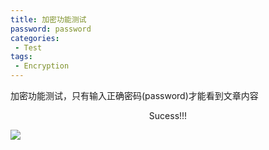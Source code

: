 ```yaml
---
title: 加密功能测试
password: password
categories: 
 - Test 
tags:
 - Encryption 
---
```


加密功能测试，只有输入正确密码(password)才能看到文章内容

<!--more-->

<center>Sucess!!!</center>

![](https://www.hualigs.cn/image/60345aa3444b1.jpg)

